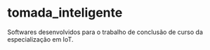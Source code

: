 # tomada_inteligente
Softwares desenvolvidos para o trabalho de conclusão de curso da especialização em IoT.
